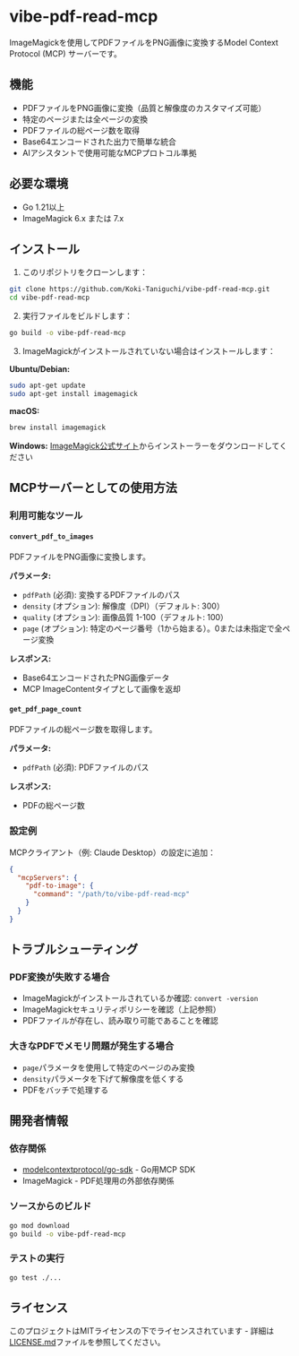 # vibe-pdf-read-mcp

ImageMagickを使用してPDFファイルをPNG画像に変換するModel Context Protocol (MCP) サーバーです。

## 機能

- PDFファイルをPNG画像に変換（品質と解像度のカスタマイズ可能）
- 特定のページまたは全ページの変換
- PDFファイルの総ページ数を取得
- Base64エンコードされた出力で簡単な統合
- AIアシスタントで使用可能なMCPプロトコル準拠

## 必要な環境

- Go 1.21以上
- ImageMagick 6.x または 7.x

## インストール

1. このリポジトリをクローンします：
```bash
git clone https://github.com/Koki-Taniguchi/vibe-pdf-read-mcp.git
cd vibe-pdf-read-mcp
```

2. 実行ファイルをビルドします：
```bash
go build -o vibe-pdf-read-mcp
```

3. ImageMagickがインストールされていない場合はインストールします：

**Ubuntu/Debian:**
```bash
sudo apt-get update
sudo apt-get install imagemagick
```

**macOS:**
```bash
brew install imagemagick
```

**Windows:**
[ImageMagick公式サイト](https://imagemagick.org/script/download.php#windows)からインストーラーをダウンロードしてください

## MCPサーバーとしての使用方法

### 利用可能なツール

#### `convert_pdf_to_images`
PDFファイルをPNG画像に変換します。

**パラメータ:**
- `pdfPath` (必須): 変換するPDFファイルのパス
- `density` (オプション): 解像度（DPI）（デフォルト: 300）
- `quality` (オプション): 画像品質 1-100（デフォルト: 100）
- `page` (オプション): 特定のページ番号（1から始まる）。0または未指定で全ページ変換

**レスポンス:**
- Base64エンコードされたPNG画像データ
- MCP ImageContentタイプとして画像を返却

#### `get_pdf_page_count`
PDFファイルの総ページ数を取得します。

**パラメータ:**
- `pdfPath` (必須): PDFファイルのパス

**レスポンス:**
- PDFの総ページ数

### 設定例

MCPクライアント（例: Claude Desktop）の設定に追加：

```json
{
  "mcpServers": {
    "pdf-to-image": {
      "command": "/path/to/vibe-pdf-read-mcp"
    }
  }
}
```

## トラブルシューティング

### PDF変換が失敗する場合
- ImageMagickがインストールされているか確認: `convert -version`
- ImageMagickセキュリティポリシーを確認（上記参照）
- PDFファイルが存在し、読み取り可能であることを確認

### 大きなPDFでメモリ問題が発生する場合
- `page`パラメータを使用して特定のページのみ変換
- `density`パラメータを下げて解像度を低くする
- PDFをバッチで処理する

## 開発者情報

### 依存関係
- [modelcontextprotocol/go-sdk](https://github.com/modelcontextprotocol/go-sdk) - Go用MCP SDK
- ImageMagick - PDF処理用の外部依存関係

### ソースからのビルド
```bash
go mod download
go build -o vibe-pdf-read-mcp
```

### テストの実行
```bash
go test ./...
```

## ライセンス

このプロジェクトはMITライセンスの下でライセンスされています - 詳細は[LICENSE.md](LICENSE.md)ファイルを参照してください。
